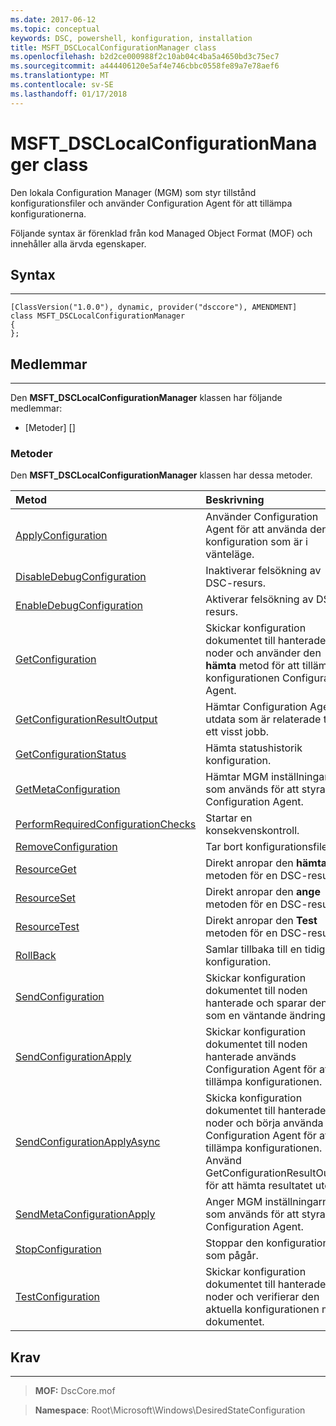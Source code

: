 ```yaml
---
ms.date: 2017-06-12
ms.topic: conceptual
keywords: DSC, powershell, konfiguration, installation
title: MSFT_DSCLocalConfigurationManager class
ms.openlocfilehash: b2d2ce000988f2c10ab04c4ba5a4650bd3c75ec7
ms.sourcegitcommit: a444406120e5af4e746cbbc0558fe89a7e78aef6
ms.translationtype: MT
ms.contentlocale: sv-SE
ms.lasthandoff: 01/17/2018
---
```

# <a name="msftdsclocalconfigurationmanager-class"></a>MSFT_DSCLocalConfigurationManager class

Den lokala Configuration Manager (MGM) som styr tillstånd konfigurationsfiler och använder Configuration Agent för att tillämpa konfigurationerna.

Följande syntax är förenklad från kod Managed Object Format (MOF) och innehåller alla ärvda egenskaper.

## <a name="syntax"></a>Syntax
------

``` syntax
[ClassVersion("1.0.0"), dynamic, provider("dsccore"), AMENDMENT]
class MSFT_DSCLocalConfigurationManager
{
};
```

## <a name="members"></a>Medlemmar
-------

Den **MSFT_DSCLocalConfigurationManager** klassen har följande medlemmar:

-   [Metoder] []

### <a name="methods"></a>Metoder

Den **MSFT_DSCLocalConfigurationManager** klassen har dessa metoder.

|Metod |Beskrivning |
|:--- |:---|
| [ApplyConfiguration](msft-dsclocalconfigurationmanager-applyconfiguration.md)| Använder Configuration Agent för att använda den konfiguration som är i vänteläge.| 
| [DisableDebugConfiguration](msft-dsclocalconfigurationmanager-disabledebugconfiguration.md)| Inaktiverar felsökning av DSC-resurs.| 
| [EnableDebugConfiguration](msft-dsclocalconfigurationmanager-enabledebugconfiguration.md)| Aktiverar felsökning av DSC-resurs.| 
| [GetConfiguration](msft-dsclocalconfigurationmanager-getconfiguration.md)| Skickar konfiguration dokumentet till hanterade noder och använder den **hämta** metod för att tillämpa konfigurationen Configuration Agent.| 
| [GetConfigurationResultOutput](msft-dsclocalconfigurationmanager-getconfigurationresultoutput.md)| Hämtar Configuration Agent utdata som är relaterade till ett visst jobb.| 
| [GetConfigurationStatus](msft-dsclocalconfigurationmanager-getconfigurationstatus.md)| Hämta statushistorik konfiguration.| 
| [GetMetaConfiguration](msft-dsclocalconfigurationmanager-getmetaconfiguration.md)| Hämtar MGM inställningarna som används för att styra Configuration Agent.| 
| [PerformRequiredConfigurationChecks](msft-dsclocalconfigurationmanager-performrequiredconfigurationchecks.md)| Startar en konsekvenskontroll.| 
| [RemoveConfiguration](msft-dsclocalconfigurationmanager-removeconfiguration.md)| Tar bort konfigurationsfilerna.| 
| [ResourceGet](msft-dsclocalconfigurationmanager-resourceget.md)| Direkt anropar den **hämta** metoden för en DSC-resurs.| 
| [ResourceSet](msft-dsclocalconfigurationmanager-resourceset.md)| Direkt anropar den **ange** metoden för en DSC-resurs.| 
| [ResourceTest](msft-dsclocalconfigurationmanager-resourcetest.md)| Direkt anropar den **Test** metoden för en DSC-resurs.| 
| [RollBack](msft-dsclocalconfigurationmanager-rollback.md)| Samlar tillbaka till en tidigare konfiguration.| 
| [SendConfiguration](msft-dsclocalconfigurationmanager-sendconfiguration.md)| Skickar konfiguration dokumentet till noden hanterade och sparar den som en väntande ändring.| 
| [SendConfigurationApply](msft-dsclocalconfigurationmanager-sendconfigurationapply.md)| Skickar konfiguration dokumentet till noden hanterade används Configuration Agent för att tillämpa konfigurationen.| 
| [SendConfigurationApplyAsync](msft-dsclocalconfigurationmanager-sendconfigurationapplyasync.md)| Skicka konfiguration dokumentet till hanterade noder och börja använda Configuration Agent för att tillämpa konfigurationen. Använd GetConfigurationResultOutput för att hämta resultatet utdata.| 
| [SendMetaConfigurationApply](msft-dsclocalconfigurationmanager-sendmetaconfigurationapply.md)| Anger MGM inställningarna som används för att styra Configuration Agent.| 
| [StopConfiguration](msft-dsclocalconfigurationmanager-stopconfiguration.md)| Stoppar den konfiguration som pågår.| 
| [TestConfiguration](msft-dsclocalconfigurationmanager-testconfiguration.md)| Skickar konfiguration dokumentet till hanterade noder och verifierar den aktuella konfigurationen mot dokumentet.| 



 

## <a name="requirements"></a>Krav
------------
>**MOF:** DscCore.mof

>**Namespace**: Root\Microsoft\Windows\DesiredStateConfiguration



 

 



